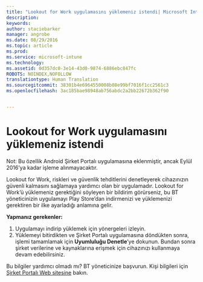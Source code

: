 ```yaml
---
title: "Lookout for Work uygulamasını yüklemeniz istendi| Microsoft Intune"
description: 
keywords: 
author: staciebarker
manager: angrobe
ms.date: 08/29/2016
ms.topic: article
ms.prod: 
ms.service: microsoft-intune
ms.technology: 
ms.assetid: 0d357dc0-3e14-43d0-9874-6886ebc847fc
ROBOTS: NOINDEX,NOFOLLOW
translationtype: Human Translation
ms.sourcegitcommit: 38301b4e6964550008b08e99bf7016f1cc2561c3
ms.openlocfilehash: 3ac185bae98948ab756abdc2a2bb22672b362f90


---
```


# Lookout for Work uygulamasını yüklemeniz istendi
Not: Bu özellik Android Şirket Portalı uygulamasına eklenmiştir, ancak Eylül 2016’ya kadar işleme alınmayacaktır.

Lookout for Work, riskleri ve güvenlik tehditlerini denetleyerek cihazınızın güvenli kalmasını sağlamaya yardımcı olan bir uygulamadır. Lookout for Work’ü yüklemeniz gerektiğini söyleyen bir bildirim görürseniz, bu BT yöneticinizin uygulamayı Play Store’dan indirmenizi ve yüklemenizi gerektiren bir ilke ayarladığı anlamına gelir.

**Yapmanız gerekenler:**

1.  Uygulamayı indirip yüklemek için yönergeleri izleyin.
2.  Yüklemeyi bitirdikten ve Şirket Portalı uygulamasına döndükten sonra, işlemi tamamlamak için **Uyumluluğu Denetle**’ye dokunun. Bundan sonra şirket verilerine ve kaynaklarına erişmek için cihazınızı kullanmaya devam edebilirsiniz.

Bu bilgiler yardımcı olmadı mı? BT yöneticinize başvurun. Kişi bilgileri için [Şirket Portalı Web sitesine](http://portal.manage.microsoft.com) bakın.





<!--HONumber=Aug16_HO5-->


